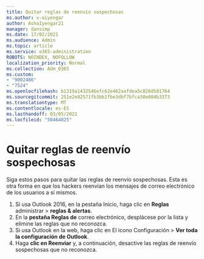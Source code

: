 ```yaml
---
title: Quitar reglas de reenvío sospechosas
ms.author: v-aiyengar
author: AshaIyengar21
manager: dansimp
ms.date: 17/02/2021
ms.audience: Admin
ms.topic: article
ms.service: o365-administration
ROBOTS: NOINDEX, NOFOLLOW
localization_priority: Normal
ms.collection: Adm_O365
ms.custom:
- "9002486"
- "7524"
ms.openlocfilehash: b1319a1432546efc62e462aafdea5c826d581764
ms.sourcegitcommit: 251e2e82571fb3bb1fbe3dbf7bfca30e004b3373
ms.translationtype: MT
ms.contentlocale: es-ES
ms.lasthandoff: 03/05/2021
ms.locfileid: "50464825"
---
```

# <a name="remove-suspicious-forwarding-rules"></a>Quitar reglas de reenvío sospechosas

Siga estos pasos para quitar las reglas de reenvío sospechosas. Esta es otra forma en que los hackers reenvían los mensajes de correo electrónico de los usuarios a sí mismos.

1. Si usa Outlook 2016, en  la pestaña Inicio, haga clic en **Reglas** administrar  >  **reglas & alertas**. 
1. En la **pestaña Reglas de** correo electrónico, desplácese por la lista y elimine las reglas que no reconozca.
1. Si usa Outlook en la web, haga clic en El icono Configuración > **Ver toda la configuración de Outlook**. 
1. Haga **clic en Reenviar** y, a continuación, desactive las reglas de reenvío sospechosas que no reconozca.
